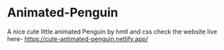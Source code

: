 # Animated-Penguin
A nice cute little animated Penguin by hmtl and css
check the website live here- https://cute-antimated-penguin.netlify.app/
